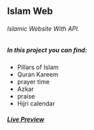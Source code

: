 ## Islam Web
###### Islamic Website With API.
##### In this project you can find:
- Pillars of Islam
- Quran Kareem
- prayer time
- Azkar
- praise 
- Hijri calendar

##### [Live Preview](https://mohamedelsaid72.github.io/Islamic/)  
